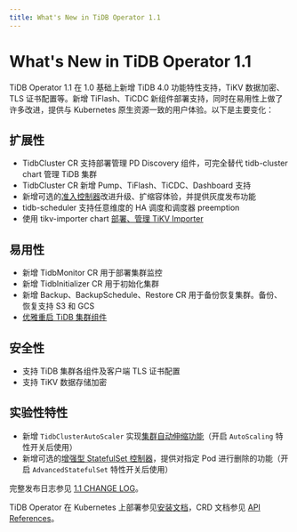 ```yaml
---
title: What's New in TiDB Operator 1.1
---
```


# What's New in TiDB Operator 1.1

TiDB Operator 1.1 在 1.0 基础上新增 TiDB 4.0 功能特性支持，TiKV 数据加密、TLS 证书配置等。新增 TiFlash、TiCDC 新组件部署支持，同时在易用性上做了许多改进，提供与 Kubernetes 原生资源一致的用户体验。以下是主要变化：

## 扩展性

- TidbCluster CR 支持部署管理 PD Discovery 组件，可完全替代 tidb-cluster chart 管理 TiDB 集群
- TidbCluster CR 新增 Pump、TiFlash、TiCDC、Dashboard 支持
- 新增可选的[准入控制器](enable-admission-webhook.md)改进升级、扩缩容体验，并提供灰度发布功能
- tidb-scheduler 支持任意维度的 HA 调度和调度器 preemption
- 使用 tikv-importer chart [部署、管理 TiKV Importer](restore-data-using-tidb-lightning.md#部署-tikv-importer)

## 易用性

- 新增 TidbMonitor CR 用于部署集群监控
- 新增 TidbInitializer CR 用于初始化集群
- 新增 Backup、BackupSchedule、Restore CR 用于备份恢复集群。备份、恢复支持 S3 和 GCS
- [优雅重启 TiDB 集群组件](restart-a-tidb-cluster.md)

## 安全性

- 支持 TiDB 集群各组件及客户端 TLS 证书配置
- 支持 TiKV 数据存储加密

## 实验性特性

- 新增 `TidbClusterAutoScaler` 实现[集群自动伸缩功能](enable-tidb-cluster-auto-scaling.md)（开启 `AutoScaling` 特性开关后使用）
- 新增可选的[增强型 StatefulSet 控制器](advanced-statefulset.md)，提供对指定 Pod 进行删除的功能（开启 `AdvancedStatefulSet` 特性开关后使用）

完整发布日志参见 [1.1 CHANGE LOG](https://github.com/pingcap/tidb-operator/blob/master/CHANGELOG-1.1.md)。

TiDB Operator 在 Kubernetes 上部署参见[安装文档](deploy-tidb-operator.md)，CRD 文档参见 [API References](https://github.com/pingcap/tidb-operator/blob/master/docs/api-references/docs.md)。
